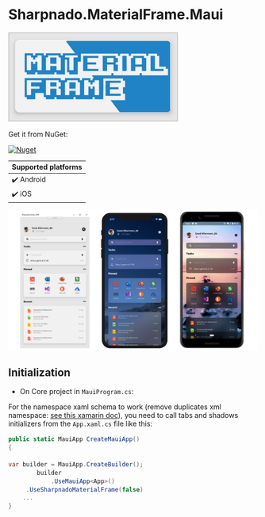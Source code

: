 # Sharpnado.MaterialFrame.Maui

<p align="left"><img src="Docs/material_frame.png" height="180"/>

Get it from NuGet:

[![Nuget](https://img.shields.io/nuget/v/Sharpnado.MaterialFrame.svg)](https://www.nuget.org/packages/Sharpnado.MaterialFrame)

| Supported platforms        |
|----------------------------|
| :heavy_check_mark: Android | 
| :heavy_check_mark: iOS     |


![Presentation](Docs/github_banner.png)

## Initialization

* On Core project in `MauiProgram.cs`:

For the namespace xaml schema to work (remove duplicates xml namespace: [see this xamarin doc](https://docs.microsoft.com/en-us/xamarin/xamarin-forms/xaml/custom-namespace-schemas)), you need to call tabs and shadows initializers from the `App.xaml.cs` file like this:

```csharp
public static MauiApp CreateMauiApp()
{

var builder = MauiApp.CreateBuilder();
		builder
			.UseMauiApp<App>()
     .UseSharpnadoMaterialFrame(false)
    ...
}
```


